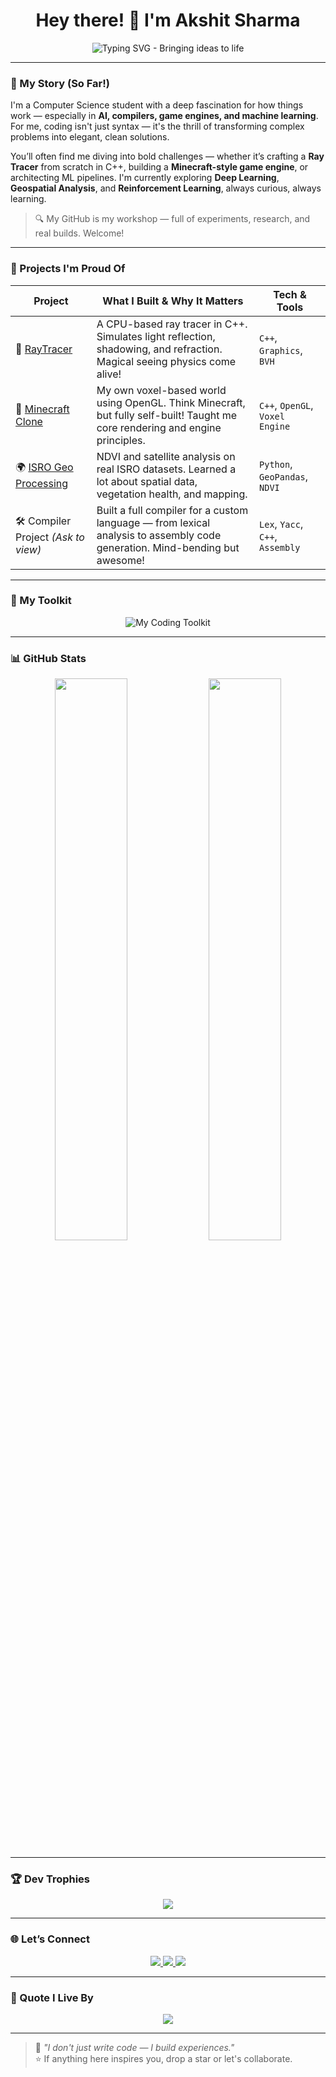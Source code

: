 <h1 align="center">Hey there! 👋 I'm Akshit Sharma</h1>

<p align="center">
  <img src="https://readme-typing-svg.demolab.com?font=Fira+Code&duration=3000&pause=1000&center=true&vCenter=true&width=490&lines=Bringing+ideas+to+life%2C+one+line+of+code+at+a+time;Passionate+about+creating+impact;Let%27s+build+something+amazing+together!" alt="Typing SVG - Bringing ideas to life" />
</p>

---

### 🌟 My Story (So Far!)

I'm a Computer Science student with a deep fascination for how things work — especially in **AI, compilers, game engines, and machine learning**. For me, coding isn't just syntax — it's the thrill of transforming complex problems into elegant, clean solutions.

You’ll often find me diving into bold challenges — whether it’s crafting a **Ray Tracer** from scratch in C++, building a **Minecraft-style game engine**, or architecting ML pipelines. I'm currently exploring **Deep Learning**, **Geospatial Analysis**, and **Reinforcement Learning**, always curious, always learning.

> 🔍 My GitHub is my workshop — full of experiments, research, and real builds. Welcome!

---

### 🚀 Projects I'm Proud Of

| Project | What I Built & Why It Matters | Tech & Tools |
|--------|-------------------------------|--------------|
| 🌌 [RayTracer](https://github.com/Aksharma127/RayTracing-master) | A CPU-based ray tracer in C++. Simulates light reflection, shadowing, and refraction. Magical seeing physics come alive! | `C++`, `Graphics`, `BVH` |
| 🧱 [Minecraft Clone](https://github.com/Aksharma127/Minecraft) | My own voxel-based world using OpenGL. Think Minecraft, but fully self-built! Taught me core rendering and engine principles. | `C++`, `OpenGL`, `Voxel Engine` |
| 🌍 [ISRO Geo Processing](https://github.com/Aksharma127/data) | NDVI and satellite analysis on real ISRO datasets. Learned a lot about spatial data, vegetation health, and mapping. | `Python`, `GeoPandas`, `NDVI` |
| 🛠️ Compiler Project *(Ask to view)* | Built a full compiler for a custom language — from lexical analysis to assembly code generation. Mind-bending but awesome! | `Lex`, `Yacc`, `C++`, `Assembly` |

---

### 🔧 My Toolkit

<p align="center">
  <img src="https://skillicons.dev/icons?i=cpp,python,java,js,react,html,css,mysql,postgres,linux,git,vscode,github,figma&theme=dark" alt="My Coding Toolkit" />
</p>

---

### 📊 GitHub Stats

<p align="center">
  <img src="https://github-readme-stats.vercel.app/api?username=Aksharma127&show_icons=true&theme=radical&rank_icon=github" width="48%" />
  <img src="https://github-readme-streak-stats.herokuapp.com?user=Aksharma127&theme=radical" width="48%" />
</p>

---

### 🏆 Dev Trophies

<p align="center">
  <img src="https://github-profile-trophy.vercel.app/?username=Aksharma127&theme=onedark&margin-w=10&title=Stars,Followers,Commits,Repositories,Issues" />
</p>

---

### 🌐 Let’s Connect

<p align="center">
  <a href="https://www.linkedin.com/in/your-profile/" target="_blank">
    <img src="https://img.shields.io/badge/LinkedIn-%230077B5.svg?style=for-the-badge&logo=linkedin&logoColor=white"/>
  </a>
  <a href="mailto:your.email@example.com">
    <img src="https://img.shields.io/badge/Gmail-D14836?style=for-the-badge&logo=gmail&logoColor=white"/>
  </a>
  <a href="https://github.com/Aksharma127">
    <img src="https://img.shields.io/github/followers/Aksharma127?label=Follow&style=for-the-badge"/>
  </a>
</p>

---

### 💬 Quote I Live By

<p align="center">
  <img src="https://quotes-github-readme.vercel.app/api?type=horizontal&theme=tokyonight" />
</p>

---

> 🧠 *"I don't just write code — I build experiences."*  
> ⭐ If anything here inspires you, drop a star or let's collaborate.

